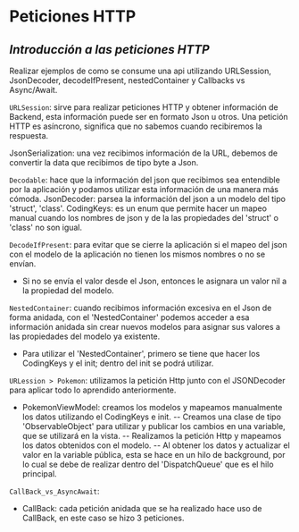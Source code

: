 # Peticiones HTTP
## _Introducción a las peticiones HTTP_

Realizar ejemplos de como se consume una api utilizando URLSession, JsonDecoder, decodeIfPresent, nestedContainer y Callbacks vs Async/Await.

`URLSession`: sirve para realizar peticiones HTTP y obtener información de Backend, esta información puede ser en formato Json u otros.
Una petición HTTP es asíncrono, significa que no sabemos cuando recibiremos la respuesta.

JsonSerialization: una vez recibimos información de la URL, debemos de convertir la data que recibimos de tipo byte a Json.

`Decodable`: hace que la información del json que recibimos sea entendible por la aplicación y podamos utilizar esta información de una manera más cómoda.
JsonDecoder: parsea la información del json a un modelo del tipo 'struct', 'class'.
CodingKeys: es un enum que permite hacer un mapeo manual cuando los nombres de json y de la las propiedades del 'struct' o 'class' no son igual.

`DecodeIfPresent`: para evitar que se cierre la aplicación si el mapeo del json con el modelo de la aplicación no tienen los mismos nombres o no se envían.
- Si no se envía el valor desde el Json, entonces le asignara un valor nil a la propiedad del modelo.

`NestedContainer`: cuando recibimos información excesiva en el Json de forma anidada, con el 'NestedContainer' podemos acceder a esa información anidada sin crear nuevos modelos para asignar sus valores a las propiedades del modelo ya existente.
- Para utilizar el 'NestedContainer', primero se tiene que hacer los CodingKeys y el init; dentro del init se podrá utilizar.

`URLession > Pokemon`: utilizamos la petición Http junto con el JSONDecoder para aplicar todo lo aprendido anteriormente.
- PokemonViewModel: creamos los modelos y mapeamos manualmente los datos utilizando el CodingKeys e init.
-- Creamos una clase de tipo 'ObservableObject' para utilizar y publicar los cambios en una variable, que se utilizará en la vista.
-- Realizamos la petición Http y mapeamos los datos obtenidos con el modelo.
-- Al obtener los datos y actualizar el valor en la variable pública, esta se hace en un hilo de background, por lo cual se debe de realizar dentro del 'DispatchQueue' que es el hilo principal.

`CallBack_vs_AsyncAwait`:
- CallBack: cada petición anidada que se ha realizado hace uso de CallBack, en este caso se hizo 3 peticiones.
